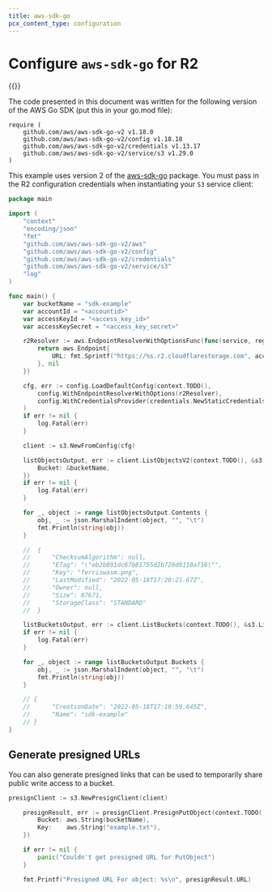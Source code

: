 ```yaml
---
title: aws-sdk-go
pcx_content_type: configuration
---
```


# Configure `aws-sdk-go` for R2

{{<render file="_keys.md">}}<br>

The code presented in this document was written for the following version of the AWS Go SDK (put this in your go.mod file):

```
require (
	github.com/aws/aws-sdk-go-v2 v1.18.0
	github.com/aws/aws-sdk-go-v2/config v1.18.18
	github.com/aws/aws-sdk-go-v2/credentials v1.13.17
	github.com/aws/aws-sdk-go-v2/service/s3 v1.29.0
)
```

This example uses version 2 of the [aws-sdk-go](https://github.com/aws/aws-sdk-go-v2) package. You must pass in the R2 configuration credentials when instantiating your `S3` service client:

```go
package main

import (
	"context"
	"encoding/json"
	"fmt"
	"github.com/aws/aws-sdk-go-v2/aws"
	"github.com/aws/aws-sdk-go-v2/config"
	"github.com/aws/aws-sdk-go-v2/credentials"
	"github.com/aws/aws-sdk-go-v2/service/s3"
	"log"
)

func main() {
	var bucketName = "sdk-example"
	var accountId = "<accountid>"
	var accessKeyId = "<access_key_id>"
	var accessKeySecret = "<access_key_secret>"

	r2Resolver := aws.EndpointResolverWithOptionsFunc(func(service, region string, options ...interface{}) (aws.Endpoint, error) {
		return aws.Endpoint{
			URL: fmt.Sprintf("https://%s.r2.cloudflarestorage.com", accountId),
		}, nil
	})

	cfg, err := config.LoadDefaultConfig(context.TODO(),
		config.WithEndpointResolverWithOptions(r2Resolver),
		config.WithCredentialsProvider(credentials.NewStaticCredentialsProvider(accessKeyId, accessKeySecret, "")),
	)
	if err != nil {
		log.Fatal(err)
	}

	client := s3.NewFromConfig(cfg)

	listObjectsOutput, err := client.ListObjectsV2(context.TODO(), &s3.ListObjectsV2Input{
		Bucket: &bucketName,
	})
	if err != nil {
		log.Fatal(err)
	}

	for _, object := range listObjectsOutput.Contents {
		obj, _ := json.MarshalIndent(object, "", "\t")
		fmt.Println(string(obj))
	}

	//  {
	//  	"ChecksumAlgorithm": null,
	//  	"ETag": "\"eb2b891dc67b81755d2b726d9110af16\"",
	//  	"Key": "ferriswasm.png",
	//  	"LastModified": "2022-05-18T17:20:21.67Z",
	//  	"Owner": null,
	//  	"Size": 87671,
	//  	"StorageClass": "STANDARD"
	//  }

	listBucketsOutput, err := client.ListBuckets(context.TODO(), &s3.ListBucketsInput{})
	if err != nil {
		log.Fatal(err)
	}

	for _, object := range listBucketsOutput.Buckets {
		obj, _ := json.MarshalIndent(object, "", "\t")
		fmt.Println(string(obj))
	}

	// {
	// 		"CreationDate": "2022-05-18T17:19:59.645Z",
	// 		"Name": "sdk-example"
	// }
}
```

## Generate presigned URLs

You can also generate presigned links that can be used to temporarily share public write access to a bucket.

```go
presignClient := s3.NewPresignClient(client)

	presignResult, err := presignClient.PresignPutObject(context.TODO(), &s3.PutObjectInput{
		Bucket: aws.String(bucketName),
		Key:    aws.String("example.txt"),
	})

	if err != nil {
		panic("Couldn't get presigned URL for PutObject")
	}

	fmt.Printf("Presigned URL For object: %s\n", presignResult.URL)
```
